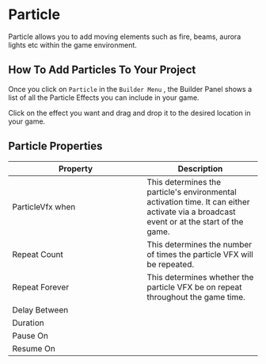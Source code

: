 # Particle

Particle allows you to add moving elements such as fire, beams, aurora lights etc within the game environment.&#x20;

## How To Add Particles To Your Project

Once you click on `Particle` in the `Builder Menu` , the Builder Panel shows a list of all the Particle Effects you can include in your game.&#x20;

Click on the effect you want and drag and drop it to the desired location in your game.&#x20;

## Particle Properties

<table><thead><tr><th width="256">Property</th><th>Description</th></tr></thead><tbody><tr><td>ParticleVfx when</td><td>This determines the particle's environmental activation time. It can either activate via a broadcast event or at the start of the game.</td></tr><tr><td>Repeat Count</td><td>This determines the number of times the particle VFX will be repeated.</td></tr><tr><td>Repeat Forever</td><td>This determines whether the particle VFX be on repeat throughout the game time.</td></tr><tr><td>Delay Between</td><td></td></tr><tr><td>Duration</td><td></td></tr><tr><td>Pause On</td><td></td></tr><tr><td>Resume On</td><td></td></tr></tbody></table>
